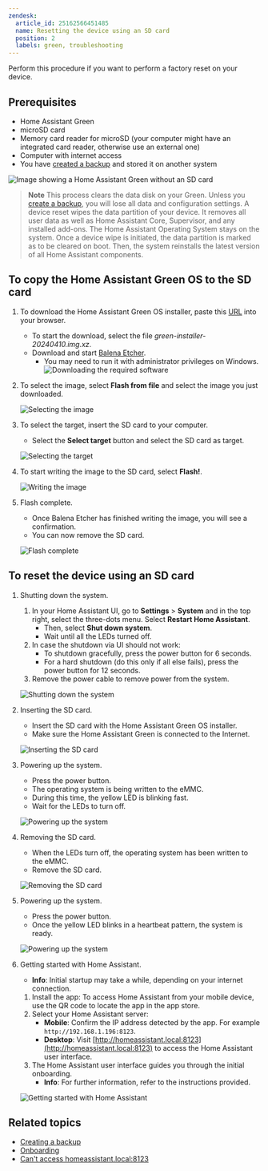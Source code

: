 ```yaml
---
zendesk:
  article_id: 25162566451485
  name: Resetting the device using an SD card
  position: 2
  labels: green, troubleshooting
---
```


Perform this procedure if you want to perform a factory reset on your device.

## Prerequisites

- Home Assistant Green
- microSD card
- Memory card reader for microSD (your computer might have an integrated card reader, otherwise use an external one)
- Computer with internet access
- You have [created a backup](/hc/en-us/articles/25154828325917-Creating-a-backup) and stored it on another system

![Image showing a Home Assistant Green without an SD card](/static/img/green/green_without_sd_card.png)

> **Note**
> This process clears the data disk on your Green. Unless you [create a backup](https://www.home-assistant.io/guides/create-backup/), you will lose all data and configuration settings.
> A device reset wipes the data partition of your device. It removes all user data as well as Home Assistant Core, Supervisor, and any installed add-ons. The Home Assistant Operating System stays on the system.
> Once a device wipe is initiated, the data partition is marked as to be cleared on boot. Then, the system reinstalls the latest version of all Home Assistant components.

## To copy the Home Assistant Green OS to the SD card

1. To download the Home Assistant Green OS installer, paste this [URL](https://github.com/NabuCasa/buildroot-installer/releases/tag/green-installer-20240410) into your browser.
   - To start the download, select the file *green-installer-20240410.img.xz*.
   - Download and start [Balena Etcher](https://www.balena.io/etcher).
      - You may need to run it with administrator privileges on Windows.
   ![Downloading the required software](/static/img/green/download-circle-outline.svg)

2. To select the image, select **Flash from file** and select the image you just downloaded.

   ![Selecting the image](/static/img/green/etcher1_file.png)

3. To select the target, insert the SD card to your computer.
   - Select the **Select target** button and select the SD card as target.

   ![Selecting the target](/static/img/green/etcher3.png)

4. To start writing the image to the SD card, select **Flash!**.

   ![Writing the image](/static/img/green/etcher5.png)

5. Flash complete.

   - Once Balena Etcher has finished writing the image, you will see a confirmation.
   - You can now remove the SD card.

   ![Flash complete](/static/img/green/etcher6.png)

## To reset the device using an SD card

1. Shutting down the system.

   1. In your Home Assistant UI, go to **Settings** > **System** and in the top right, select the three-dots menu. Select **Restart Home Assistant**.
      - Then, select **Shut down system**.
      - Wait until all the LEDs turned off.
   2. In case the shutdown via UI should not work:
      - To shutdown gracefully, press the power button for 6 seconds.
      - For a hard shutdown (do this only if all else fails), press the power button for 12 seconds.
   3. Remove the power cable to remove power from the system.

   ![Shutting down the system](/static/img/green/shutdown_system.png)

2. Inserting the SD card.

   - Insert the SD card with the Home Assistant Green OS installer.
   - Make sure the Home Assistant Green is connected to the Internet.

   ![Inserting the SD card](/static/img/green/green_reset_insert_sd.webp)

3. Powering up the system.

   - Press the power button.
   - The operating system is being written to the eMMC.
   - During this time, the yellow LED is blinking fast.
   - Wait for the LEDs to turn off.

   ![Powering up the system](/static/img/green/green_reset_power-up_after_sd-insert.webp)

4. Removing the SD card.
   - When the LEDs turn off, the operating system has been written to the eMMC.
   - Remove the SD card.

   ![Removing the SD card](/static/img/green/green_reset_remove_sd-card.webp)

5. Powering up the system.

   - Press the power button.
   - Once the yellow LED blinks in a heartbeat pattern, the system is ready.

   ![Powering up the system](/static/img/green/green_reset_power-up_heartbeat.webp)

6. Getting started with Home Assistant.

   - **Info**: Initial startup may take a while, depending on your internet connection.
   1. Install the app: To access Home Assistant from your mobile device, use the QR code to locate the app in the app store.
   2. Select your Home Assistant server:
      - **Mobile**: Confirm the IP address detected by the app. For example `http://192.168.1.196:8123`.
      - **Desktop**: Visit [http://homeassistant.local:8123](http://homeassistant.local:8123) to access the Home Assistant user interface.
   3. The Home Assistant user interface guides you through the initial onboarding.
      - **Info**: For further information, refer to the instructions provided.

   ![Getting started with Home Assistant](/static/img/green/getting_started_04.png)

## Related topics

- [Creating a backup](/hc/en-us/articles/25154828325917-Creating-a-backup)
- [Onboarding](https://www.home-assistant.io/getting-started/onboarding/)
- [Can't access homeassistant.local:8123](/hc/en-us/articles/25140903526301-I-can-t-access-the-system-via-http-homeassistant-local-8123-what-can-I-do)
